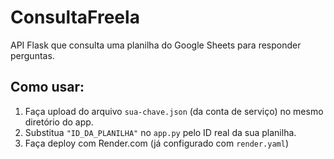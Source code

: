 # ConsultaFreela

API Flask que consulta uma planilha do Google Sheets para responder perguntas.

## Como usar:

1. Faça upload do arquivo `sua-chave.json` (da conta de serviço) no mesmo diretório do app.
2. Substitua `"ID_DA_PLANILHA"` no `app.py` pelo ID real da sua planilha.
3. Faça deploy com Render.com (já configurado com `render.yaml`)